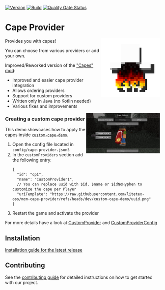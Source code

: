 <!-- modrinth_exclude.start -->

[![Version](https://img.shields.io/modrinth/v/cape-provider)](https://modrinth.com/mod/cape-provider)
[![Build](https://img.shields.io/github/actions/workflow/status/litetex-oss/mcm-cape-provider/check-build.yml?branch=dev)](https://github.com/litetex-oss/mcm-cape-provider/actions/workflows/check-build.yml?query=branch%3Adev)
[![Quality Gate Status](https://sonarcloud.io/api/project_badges/measure?project=litetex-oss_mcm-cape-provider&metric=alert_status)](https://sonarcloud.io/dashboard?id=litetex-oss_mcm-cape-provider)

# Cape Provider

<!-- modrinth_exclude.end -->

<img align="right" src="https://raw.githubusercontent.com/litetex-oss/mcm-cape-provider/refs/heads/dev/src/main/resources/assets/icon.png" width=192 />

Provides you with capes!

You can choose from various providers or add your own.

Improved/Reworked version of the ["Capes" mod](https://github.com/CaelTheColher/Capes):
* Improved and easier cape provider integration
* Allows ordering providers
* Support for custom providers
* Written only in Java (no Kotlin needed)
* Various fixes and improvements

<img align="right" src="https://raw.githubusercontent.com/litetex-oss/mcm-cape-provider/refs/heads/dev/assets/config-preview2.jpg" width=240 />

### Creating a custom cape provider

This demo showcases how to apply the capes inside [``custom-cape-demo``](https://github.com/litetex-oss/mcm-cape-provider/tree/dev/custom-cape-demo).

1. Open the config file located in ``config/cape-provider.json5``
2. In the ``customProviders`` section add the following entry:
    ```jsonc
    {
      "id": "cp1",
      "name": "CustomProvider1",
      // You can replace uuid with $id, $name or $idNoHyphen to customize the cape per Player
      "uriTemplate": "https://raw.githubusercontent.com/litetex-oss/mcm-cape-provider/refs/heads/dev/custom-cape-demo/uuid.png"
    }
    ```
3. Restart the game and activate the provider

For more details have a look at [CustomProvider](https://github.com/litetex-oss/mcm-cape-provider/tree/dev/src/main/java/net/litetex/capes/provider/CustomProvider.java) and [CustomProviderConfig](https://github.com/litetex-oss/mcm-cape-provider/tree/dev/src/main/java/net/litetex/capes/config/CustomProviderConfig.java)

<!-- modrinth_exclude.start -->

## Installation
[Installation guide for the latest release](https://github.com/litetex-oss/mcm-cape-provider/releases/latest#Installation)

## Contributing
See the [contributing guide](./CONTRIBUTING.md) for detailed instructions on how to get started with our project.

<!-- modrinth_exclude.end -->
